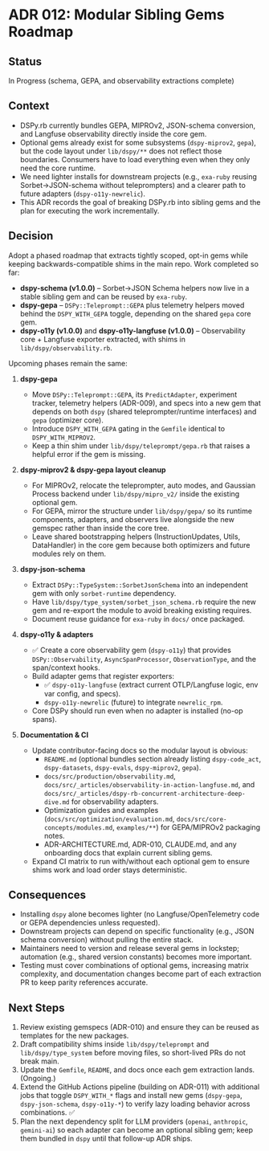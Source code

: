 # ADR 012: Modular Sibling Gems Roadmap

## Status
In Progress (schema, GEPA, and observability extractions complete)

## Context
- DSPy.rb currently bundles GEPA, MIPROv2, JSON-schema conversion, and Langfuse observability directly inside the core gem.
- Optional gems already exist for some subsystems (`dspy-miprov2`, `gepa`), but the code layout under `lib/dspy/**` does not reflect those boundaries. Consumers have to load everything even when they only need the core runtime.
- We need lighter installs for downstream projects (e.g., `exa-ruby` reusing Sorbet→JSON-schema without teleprompters) and a clearer path to future adapters (`dspy-o11y-newrelic`).
- This ADR records the goal of breaking DSPy.rb into sibling gems and the plan for executing the work incrementally.

## Decision
Adopt a phased roadmap that extracts tightly scoped, opt-in gems while keeping backwards-compatible shims in the main repo. Work completed so far:

- **dspy-schema (v1.0.0)** – Sorbet→JSON Schema helpers now live in a stable sibling gem and can be reused by `exa-ruby`.
- **dspy-gepa** – `DSPy::Teleprompt::GEPA` plus telemetry helpers moved behind the `DSPY_WITH_GEPA` toggle, depending on the shared `gepa` core gem.
- **dspy-o11y (v1.0.0)** and **dspy-o11y-langfuse (v1.0.0)** – Observability core + Langfuse exporter extracted, with shims in `lib/dspy/observability.rb`.

Upcoming phases remain the same:

1. **dspy-gepa**
   - Move `DSPy::Teleprompt::GEPA`, its `PredictAdapter`, experiment tracker, telemetry helpers (ADR-009), and specs into a new gem that depends on both `dspy` (shared teleprompter/runtime interfaces) and `gepa` (optimizer core).
   - Introduce `DSPY_WITH_GEPA` gating in the `Gemfile` identical to `DSPY_WITH_MIPROV2`.
   - Keep a thin shim under `lib/dspy/teleprompt/gepa.rb` that raises a helpful error if the gem is missing.

2. **dspy-miprov2 & dspy-gepa layout cleanup**
   - For MIPROv2, relocate the teleprompter, auto modes, and Gaussian Process backend under `lib/dspy/mipro_v2/` inside the existing optional gem.
   - For GEPA, mirror the structure under `lib/dspy/gepa/` so its runtime components, adapters, and observers live alongside the new gemspec rather than inside the core tree.
   - Leave shared bootstrapping helpers (InstructionUpdates, Utils, DataHandler) in the core gem because both optimizers and future modules rely on them.

3. **dspy-json-schema**
   - Extract `DSPy::TypeSystem::SorbetJsonSchema` into an independent gem with only `sorbet-runtime` dependency.
   - Have `lib/dspy/type_system/sorbet_json_schema.rb` require the new gem and re-export the module to avoid breaking existing requires.
   - Document reuse guidance for `exa-ruby` in `docs/` once packaged.

4. **dspy-o11y & adapters**
   - ✅ Create a core observability gem (`dspy-o11y`) that provides `DSPy::Observability`, `AsyncSpanProcessor`, `ObservationType`, and the span/context hooks.
   - Build adapter gems that register exporters:
     - ✅ `dspy-o11y-langfuse` (extract current OTLP/Langfuse logic, env var config, and specs).
     - `dspy-o11y-newrelic` (future) to integrate `newrelic_rpm`.
   - Core DSPy should run even when no adapter is installed (no-op spans).

5. **Documentation & CI**
   - Update contributor-facing docs so the modular layout is obvious:
     - `README.md` (optional bundles section already listing `dspy-code_act`, `dspy-datasets`, `dspy-evals`, `dspy-miprov2`, `gepa`).
     - `docs/src/production/observability.md`, `docs/src/_articles/observability-in-action-langfuse.md`, and `docs/src/_articles/dspy-rb-concurrent-architecture-deep-dive.md` for observability adapters.
     - Optimization guides and examples (`docs/src/optimization/evaluation.md`, `docs/src/core-concepts/modules.md`, `examples/**`) for GEPA/MIPROv2 packaging notes.
     - ADR-ARCHITECTURE.md, ADR-010, CLAUDE.md, and any onboarding docs that explain current sibling gems.
   - Expand CI matrix to run with/without each optional gem to ensure shims work and load order stays deterministic.

## Consequences
- Installing `dspy` alone becomes lighter (no Langfuse/OpenTelemetry code or GEPA dependencies unless requested).
- Downstream projects can depend on specific functionality (e.g., JSON schema conversion) without pulling the entire stack.
- Maintainers need to version and release several gems in lockstep; automation (e.g., shared version constants) becomes more important.
- Testing must cover combinations of optional gems, increasing matrix complexity, and documentation changes become part of each extraction PR to keep parity references accurate.

## Next Steps
1. Review existing gemspecs (ADR-010) and ensure they can be reused as templates for the new packages.
2. Draft compatibility shims inside `lib/dspy/teleprompt` and `lib/dspy/type_system` before moving files, so short-lived PRs do not break main.
3. Update the `Gemfile`, `README`, and docs once each gem extraction lands. (Ongoing.)
4. Extend the GitHub Actions pipeline (building on ADR-011) with additional jobs that toggle `DSPY_WITH_*` flags and install new gems (`dspy-gepa`, `dspy-json-schema`, `dspy-o11y-*`) to verify lazy loading behavior across combinations. ✅
5. Plan the next dependency split for LLM providers (`openai`, `anthropic`, `gemini-ai`) so each adapter can become an optional sibling gem; keep them bundled in `dspy` until that follow-up ADR ships.
